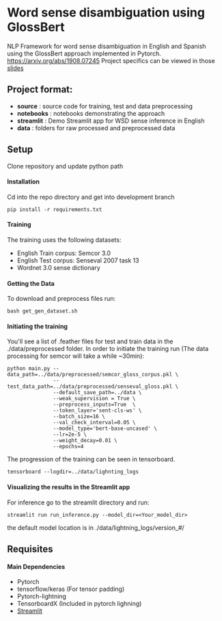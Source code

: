 # Word sense disambiguation using GlossBert
NLP Framework for word sense disambiguation in English and Spanish using the GlossBert approach implemented in Pytorch.
https://arxiv.org/abs/1908.07245
Project specifics can be viewed in those [slides](https://bit.ly/2mL0fo9)


## Project format:
- **source** : source code for training, test and data preprocessing
- **notebooks** : notebooks demonstrating the approach
- **streamlit** : Demo Streamlit app for WSD sense inference in English
- **data** : folders for raw processed and preprocessed data
 <!---
- **tests** : Put all source code for testing in an easy to find location
-  **configs** : Enable modification of all preset variables within single directory (consisting of one or many config files for separate tasks)
- **data** : Include example a small amount of data in the Github repository so tests can be run to validate installation
- **build** : Include scripts that automate building of a standalone environment
- **static** : Any images or content to include in the README or web framework if part of the pipeline -->

## Setup
Clone repository and update python path

#### Installation
Cd into the repo directory and get into development branch
```
pip install -r requirements.txt
```
#### Training

The training uses the following datasets:
- English Train corpus: Semcor 3.0 
- English Test corpus: Senseval 2007 task 13
- Wordnet 3.0 sense dictionary

#### Getting the Data
To download and preprocess files run:
```
bash get_gen_dataset.sh
```  

#### Initiating the training

You'll see a list of .feather files for test and train data in the ./data/preprocessed folder. 
In order to initiate the training run (The data processing for semcor will take a while ~30min):
```
python main.py --data_path=../data/preprocessed/semcor_gloss_corpus.pkl \
               --test_data_path=../data/preprocessed/senseval_gloss.pkl \
               --default_save_path=../data \ 
               --weak_supervision = True \ 
               --preprocess_inputs=True  \
               --token_layer='sent-cls-ws' \
               --batch_size=16 \ 
               --val_check_interval=0.05 \
               --model_type='bert-base-uncased' \
               --lr=2e-5 \ 
               --weight_decay=0.01 \
               --epochs=4

```

The progression of the training can be seen in tensorboard.

```
tensorboard --logdir=../data/lighnting_logs 
```

#### Visualizing the results in the Streamlit app

For inference go to the streamlit directory and run:

```
streamlit run run_inference.py --model_dir=<Your_model_dir>

```
the default model location is in ./data/lightning_logs/version_#/

## Requisites

#### Main Dependencies

- Pytorch
- tensorflow/keras (For tensor padding) 
- Pytorch-lightning
- TensorboardX (Included in pytorch lighning)
- [Streamlit](streamlit.io)


<!--
#### Installation
To install the package above, pleae run:
```shell
pip install -r requiremnts
```


## Build Environment
- Include instructions of how to launch scripts in the build subfolder
- Build scripts can include shell scripts or python setup.py files
- The purpose of these scripts is to build a standalone environment, for running the code in this repository
- The environment can be for local use, or for use in a cloud environment
- If using for a cloud environment, commands could include CLI tools from a cloud provider (i.e. gsutil from Google Cloud Platform)
```
# Example

# Step 1
# Step 2
```

## Configs
- We recommond using either .yaml or .txt for your config files, not .json
- **DO NOT STORE CREDENTIALS IN THE CONFIG DIRECTORY!!**
- If credentials are needed, use environment variables or HashiCorp's [Vault](https://www.vaultproject.io/)


## Test
- Include instructions for how to run all tests after the software is installed
```
# Example

# Step 1
# Step 2
```

## Run Inference
- Include instructions on how to run inference
- i.e. image classification on a single image for a CNN deep learning project
```
# Example

# Step 1
# Step 2
```

## Build Model
- Include instructions of how to build the model
- This can be done either locally or on the cloud
```
# Example

# Step 1
# Step 2
```

## Serve Model
- Include instructions of how to set up a REST or RPC endpoint
- This is for running remote inference via a custom model
```
# Example

# Step 1
# Step 2
```

## Analysis
- Include some form of EDA (exploratory data analysis)
- And/or include benchmarking of the model and results
```
# Example

# Step 1
# Step 2
```

-->


